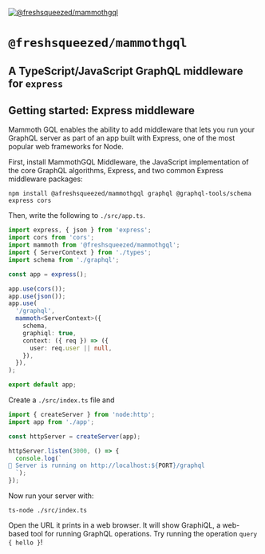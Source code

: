 [![@freshsqueezed/mammothgql](https://github.com/freshsqueezed/mammothgql/actions/workflows/release-package.yml/badge.svg)](https://github.com/freshsqueezed/mammothgql/actions/workflows/release-package.yml)

# `@freshsqueezed/mammothgql`

## A TypeScript/JavaScript GraphQL middleware for `express`

## Getting started: Express middleware

Mammoth GQL enables the ability to add middleware that lets you run your GraphQL server as part of an app built with Express, one of the most popular web frameworks for Node.

First, install MammothGQL Middleware, the JavaScript implementation of the core GraphQL algorithms, Express, and two common Express middleware packages:

```
npm install @afreshsqueezed/mammothgql graphql @graphql-tools/schema express cors
```

Then, write the following to `./src/app.ts`.

```ts
import express, { json } from 'express';
import cors from 'cors';
import mammoth from '@freshsqueezed/mammothgql';
import { ServerContext } from './types';
import schema from './graphql';

const app = express();

app.use(cors());
app.use(json());
app.use(
  '/graphql',
  mammoth<ServerContext>({
    schema,
    graphiql: true,
    context: ({ req }) => ({
      user: req.user || null,
    }),
  }),
);

export default app;
```

Create a `./src/index.ts` file and

```ts
import { createServer } from 'node:http';
import app from './app';

const httpServer = createServer(app);

httpServer.listen(3000, () => {
  console.log(`
🚀 Server is running on http://localhost:${PORT}/graphql
  `);
});
```

Now run your server with:

```
ts-node ./src/index.ts
```

Open the URL it prints in a web browser. It will show GraphiQL, a web-based tool for running GraphQL operations. Try running the operation `query { hello }`!
